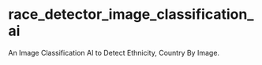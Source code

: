 # race_detector_image_classification_ai
An Image Classification AI to Detect Ethnicity, Country By Image.
